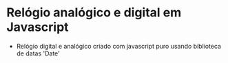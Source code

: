 # Relógio analógico e digital em Javascript

- Relógio digital e analógico criado com javascript puro usando biblioteca de datas 'Date'


